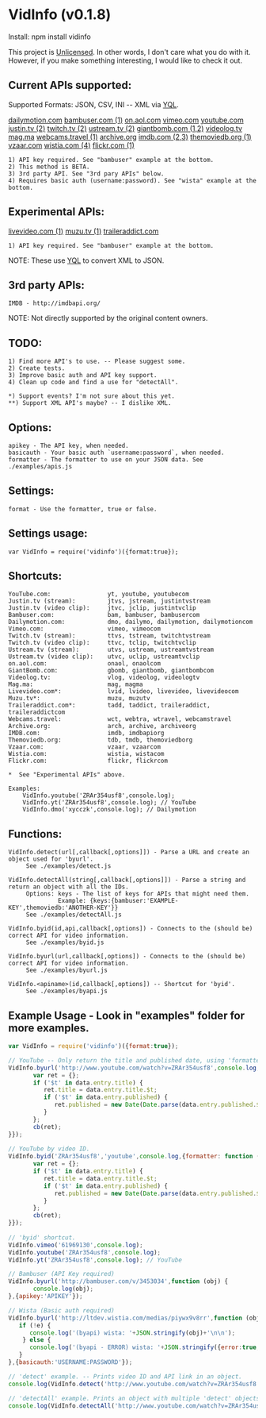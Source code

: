 VidInfo (v0.1.8)
======

Install: npm install vidinfo

This project is [Unlicensed](http://unlicense.org/ "Title").
In other words, I don't care what you do with it.
However, if you make something interesting, I would like to check it out.

Current APIs supported:
------
   Supported Formats: JSON, CSV, INI -- XML via [YQL](http://developer.yahoo.com/yql/console/ "Title").

   [dailymotion.com](http://www.dailymotion.com/ "Title")
   [bambuser.com (1)](http://bambuser.com/api/ "Title")
   [on.aol.com](http://on.aol.com/ "Title")
   [vimeo.com](http://vimeo.com/ "Title")
   [youtube.com](http://www.youtube.com/ "Title")
   [justin.tv (2)](http://www.justin.tv/ "Title")
   [twitch.tv (2)](http://www.twitch.tv/ "Title") 
   [ustream.tv (2)](http://www.ustream.tv/ "Title")
   [giantbomb.com (1,2)](http://www.giantbomb.com/api/ "Title")
   [videolog.tv](http://videolog.tv/ "Title")
   [mag.ma](http://mag.ma/ "Title")
   [webcams.travel (1)](http://www.webcams.travel/developers/ "Title")
   [archive.org](http://archive.org/ "Title")
   [imdb.com (2,3)](http://imdb.com/ "Title")
   [themoviedb.org (1)](http://www.themoviedb.org/documentation/api "Title")
   [vzaar.com](http://vzaar.com/ "Title")
   [wistia.com (4)](http://wistia.com/doc/developers "Title")
   [flickr.com (1)](http://www.flickr.com/services/api/ "Title")

    1) API key required. See "bambuser" example at the bottom.
    2) This method is BETA.
    3) 3rd party API. See "3rd pary APIs" below.
    4) Requires basic auth (username:password). See "wista" example at the bottom.

Experimental APIs: 
------
   [livevideo.com (1)](http://www.livevideo.com/api/ "Title")
   [muzu.tv (1)](http://www.muzu.tv/api/ "Title")
   [traileraddict.com](http://www.traileraddict.com/ "Title")
  
    1) API key required. See "bambuser" example at the bottom.

NOTE: These use [YQL](http://developer.yahoo.com/yql/console/ "Title") to convert XML to JSON.

3rd party APIs:
------
    IMDB - http://imdbapi.org/

NOTE: Not directly supported by the original content owners.

TODO:
------
    1) Find more API's to use. -- Please suggest some.
    2) Create tests.
    3) Improve basic auth and API key support.
    4) Clean up code and find a use for "detectAll".

    *) Support events? I'm not sure about this yet.
    **) Support XML API's maybe? -- I dislike XML.

Options:
------
    apikey - The API key, when needed.
    basicauth - Your basic auth `username:password`, when needed.
    formatter - The formatter to use on your JSON data. See ./examples/apis.js

Settings:
------
    format - Use the formatter, true or false.
   
Settings usage:
------
    var VidInfo = require('vidinfo')({format:true});

Shortcuts:
------
    YouTube.com:                yt, youtube, youtubecom
    Justin.tv (stream):         jtvs, jstream, justintvstream
    Justin.tv (video clip):     jtvc, jclip, justintvclip
    Bambuser.com:               bam, bambuser, bambusercom
    Dailymotion.com:            dmo, dailymo, dailymotion, dailymotioncom
    Vimeo.com:                  vimeo, vimeocom
    Twitch.tv (stream):         ttvs, tstream, twitchtvstream
    Twitch.tv (video clip):     ttvc, tclip, twitchtvclip
    Ustream.tv (stream):        utvs, ustream, ustreamtvstream
    Ustream.tv (video clip):    utvc, uclip, ustreamtvclip
    on.aol.com:                 onaol, onaolcom
    GiantBomb.com:              gbomb, giantbomb, giantbombcom
    Videolog.tv:                vlog, videolog, videologtv
    Mag.ma:                     mag, magma
    Livevideo.com*:             lvid, lvideo, livevideo, livevideocom
    Muzu.tv*:                   muzu, muzutv
    Traileraddict.com*:         tadd, taddict, traileraddict, traileraddictcom
    Webcams.travel:             wct, webtra, wtravel, webcamstravel
    Archive.org:                arch, archive, archiveorg
    IMDB.com:                   imdb, imdbapiorg
    Themoviedb.org:             tdb, tmdb, themoviedborg
    Vzaar.com:                  vzaar, vzaarcom
    Wistia.com:                 wistia, wistacom
    Flickr.com:                 flickr, flickrcom

    *  See "Experimental APIs" above.

    Examples:
        VidInfo.youtube('ZRAr354usf8',console.log);
        VidInfo.yt('ZRAr354usf8',console.log); // YouTube
        VidInfo.dmo('xycczk',console.log); // Dailymotion

Functions:
------
    VidInfo.detect(url[,callback[,options]]) - Parse a URL and create an object used for 'byurl'.
         See ./examples/detect.js

    VidInfo.detectAll(string[,callback[,options]]) - Parse a string and return an object with all the IDs.
         Options: keys - The list of keys for APIs that might need them.
                  Example: {keys:{bambuser:'EXAMPLE-KEY',themoviedb:'ANOTHER-KEY'}}
         See ./examples/detectAll.js

    VidInfo.byid(id,api,callback[,options]) - Connects to the (should be) correct API for video information.
         See ./examples/byid.js

    VidInfo.byurl(url,callback[,options]) - Connects to the (should be) correct API for video information.
         See ./examples/byurl.js

    VidInfo.<apiname>(id,callback[,options]) -- Shortcut for 'byid'.
         See ./examples/byapi.js

Example Usage - Look in "examples" folder for more examples.
-------
```javascript
var VidInfo = require('vidinfo')({format:true});

// YouTube -- Only return the title and published date, using 'formatter'.
VidInfo.byurl('http://www.youtube.com/watch?v=ZRAr354usf8',console.log,{formatter: function (data,cb) {
       var ret = {};
       if ('$t' in data.entry.title) {
          ret.title = data.entry.title.$t;
          if ('$t' in data.entry.published) {
             ret.published = new Date(Date.parse(data.entry.published.$t));
          }
       };
       cb(ret);
}});
  
// YouTube by video ID.
VidInfo.byid('ZRAr354usf8','youtube',console.log,{formatter: function (data,cb) {
       var ret = {};
       if ('$t' in data.entry.title) {
          ret.title = data.entry.title.$t;
          if ('$t' in data.entry.published) {
             ret.published = new Date(Date.parse(data.entry.published.$t));
          }
       };
       cb(ret);
}});
   
// 'byid' shortcut.
VidInfo.vimeo('61969130',console.log);
VidInfo.youtube('ZRAr354usf8',console.log);
VidInfo.yt('ZRAr354usf8',console.log); // YouTube

// Bambuser (API Key required)
VidInfo.byurl('http://bambuser.com/v/3453034',function (obj) {
       console.log(obj);
},{apikey:'APIKEY'});

// Wista (Basic auth required)
VidInfo.byurl('http://ltdev.wistia.com/medias/piywx9v8rr',function (obj,e) {
   if (!e) {
      console.log('(byapi) wista: '+JSON.stringify(obj)+'\n\n');
    } else {
      console.log('(byapi - ERROR) wista: '+JSON.stringify({error:true,message:obj})+'\n\n');
   }
},{basicauth:'USERNAME:PASSWORD'});

// 'detect' example. -- Prints video ID and API link in an object.
console.log(VidInfo.detect('http://www.youtube.com/watch?v=ZRAr354usf8'));

// 'detectAll' example. Prints an object with multiple 'detect' objects.
console.log(VidInfo.detectAll('http://www.youtube.com/watch?v=ZRAr354usf8 http://bambuser.com/v/3453034 http://ltdev.wistia.com/medias/piywx9v8rr http://flic.kr/p/e9964e'));
```
